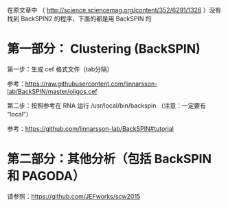 在原文章中 （ http://science.sciencemag.org/content/352/6291/1326 ）没有找到 BackSPIN2 的程序，下面的都是用 BackSPIN 的

# 第一部分： Clustering (BackSPIN)

第一步：生成 cef 格式文件（tab分隔）

参考：https://raw.githubusercontent.com/linnarsson-lab/BackSPIN/master/oligos.cef

第二步：按照参考在 RNA 运行 /usr/local/bin/backspin （注意：一定要有 “local”）

参考：https://github.com/linnarsson-lab/BackSPIN#tutorial


# 第二部分：其他分析（包括 BackSPIN 和 PAGODA）

请参照：https://github.com/JEFworks/scw2015

